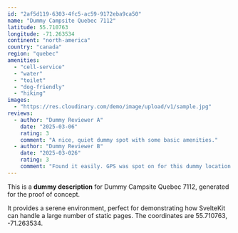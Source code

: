 ```yaml
---
id: "2af5d119-6303-4fc5-ac59-9172eba9ca50"
name: "Dummy Campsite Quebec 7112"
latitude: 55.710763
longitude: -71.263534
continent: "north-america"
country: "canada"
region: "quebec"
amenities:
  - "cell-service"
  - "water"
  - "toilet"
  - "dog-friendly"
  - "hiking"
images:
  - "https://res.cloudinary.com/demo/image/upload/v1/sample.jpg"
reviews:
  - author: "Dummy Reviewer A"
    date: "2025-03-06"
    rating: 3
    comment: "A nice, quiet dummy spot with some basic amenities."
  - author: "Dummy Reviewer B"
    date: "2025-03-026"
    rating: 3
    comment: "Found it easily. GPS was spot on for this dummy location."
---
```


This is a **dummy description** for Dummy Campsite Quebec 7112, generated for the proof of concept.

It provides a serene environment, perfect for demonstrating how SvelteKit can handle a large number of static pages. The coordinates are 55.710763, -71.263534.
